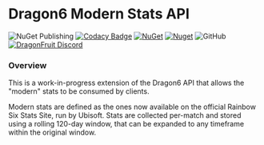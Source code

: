 # Dragon6 Modern Stats API

![NuGet Publishing](https://github.com/dragonfruitnetwork/dragon6-modern-api/workflows/Publish/badge.svg)
[![Codacy Badge](https://api.codacy.com/project/badge/Grade/b9aeacb9dd754f4a8bc50fb3498958ab)](https://www.codacy.com/gh/dragonfruitnetwork/dragon6-modern-api)
[![NuGet](https://img.shields.io/nuget/v/Dragon6.API)](https://www.nuget.org/packages/Dragon6.API.Modern/)
[![Nuget](https://img.shields.io/nuget/dt/Dragon6.API)](https://www.nuget.org/packages/Dragon6.API.Modern/)
![GitHub](https://img.shields.io/github/license/dragonfruitnetwork/dragon6-modern-api)
[![DragonFruit Discord](https://img.shields.io/discord/482528405292843018?label=Discord)](https://dragon6.dragonfruit.network/discord)

### Overview

This is a work-in-progress extension of the Dragon6 API that allows the "modern" stats to be consumed by clients.

Modern stats are defined as the ones now available on the official Rainbow Six Stats Site, run by Ubisoft.
Stats are collected per-match and stored using a rolling 120-day window, that can be expanded to any timeframe within the original window.